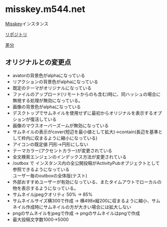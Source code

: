 # misskey.m544.net

[Misskey](https://github.com/syuilo/misskey)インスタンス

[リポジトリ](https://github.com/mei23/misskey/tree/mei-m544)

[差分](https://github.com/mei23/misskey/compare/master...mei-m544)

## オリジナルとの変更点

- avatorの背景色がalphaになっている
- リアクションの背景色がalphaになっている
- 既定のテーマがオリジナルになっている
- ファイルのアップロード(リモートからのも含む)時に、同ハッシュの場合に無視する処理が無効になっている。
- 画像の背景色がalphaになっている
- デスクトップでサムネイルを使用せずに最初からオリジナルを表示するオプションが復活している
- 画像のマウスオーバーズームが無効になっている
- サムネイルの表示がcover(短辺を最小値として拡大)→contain(長辺を基準として枠内に収まるように縮小になっている)
- アイコンの既定値 円形→円形にしない
- テーマカラー(アクセントカラー)が変更されている
- 全文検索エンジェンのインデックス方法が変更されている
- /outbox で インスタンス内の全公開投稿がActivityPubオブジェクトとして参照できるようになっている  
  ユーザー毎のoutboxの全体版(テスト)
- 外部おすすめユーザーが有効になっている、またタイムアウトでローカルの物を表示するようになっている。
- サムネイルjpegクオリティ 50% → 85%
- サムネイルサイズ横300で作成 → 横498x縦200に収まるように縮小、サムネイル作成時にサムネイルの方が大きい場合には拡大しない
- pngのサムネイルをjpegで作成 →  pngのサムネイルはpngで作成
- 最大投稿文字数1000→5000
